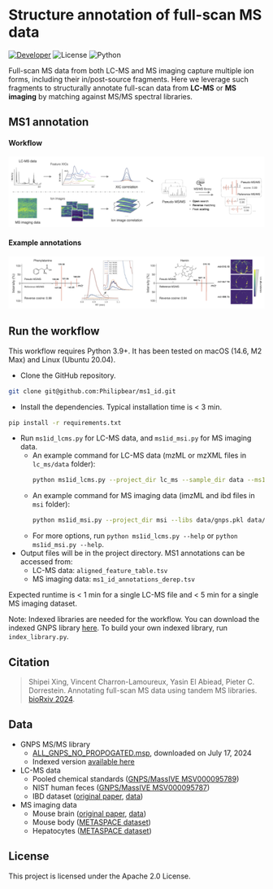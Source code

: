 # Structure annotation of full-scan MS data
[![Developer](https://img.shields.io/badge/Developer-Shipei_Xing-orange?logo=github&logoColor=white)](https://scholar.google.ca/citations?user=en0zumcAAAAJ&hl=en)
![License](https://img.shields.io/badge/License-Apache_2.0-blue.svg?style=flat&logo=apache)
![Python](https://img.shields.io/badge/Python-3.9+-green.svg?style=flat&logo=python&logoColor=lightblue)

Full-scan MS data from both LC-MS and MS imaging capture multiple ion forms, including their in/post-source fragments. 
Here we leverage such fragments to structurally annotate full-scan data from **LC-MS** or **MS imaging** by matching against MS/MS spectral libraries.


## MS1 annotation
#### Workflow
![Annotation workflow](fig/workflow.png)


#### Example annotations
![Example annotation](fig/eg_annotation.png)


## Run the workflow
This workflow requires Python 3.9+. It has been tested on macOS (14.6, M2 Max) and Linux (Ubuntu 20.04).

- Clone the GitHub repository.
```bash
git clone git@github.com:Philipbear/ms1_id.git
```
- Install the dependencies. Typical installation time is < 3 min.
```bash
pip install -r requirements.txt
```
- Run `ms1id_lcms.py` for LC-MS data, and `ms1id_msi.py` for MS imaging data.
  - An example command for LC-MS data (mzML or mzXML files in `lc_ms/data` folder):
    ```bash
    python ms1id_lcms.py --project_dir lc_ms --sample_dir data --ms1_id --ms1_id_libs data/gnps.pkl data/gnps_k10.pkl
    ```
  - An example command for MS imaging data (imzML and ibd files in `msi` folder):
    ```bash
    python ms1id_msi.py --project_dir msi --libs data/gnps.pkl data/gnps_k10.pkl
    ```
  - For more options, run `python ms1id_lcms.py --help` or `python ms1id_msi.py --help`.
- Output files will be in the project directory. MS1 annotations can be accessed from:
  - LC-MS data: `aligned_feature_table.tsv`
  - MS imaging data: `ms1_id_annotations_derep.tsv`

Expected runtime is < 1 min for a single LC-MS file and < 5 min for a single MS imaging dataset.

Note: Indexed libraries are needed for the workflow. You can download the indexed GNPS library [here](https://github.com/Philipbear/ms1_id/releases/tag/v0.0.1). 
To build your own indexed library, run `index_library.py`.



## Citation

> Shipei Xing, Vincent Charron-Lamoureux, Yasin El Abiead, Pieter C. Dorrestein. Annotating full-scan MS data using tandem MS libraries. [bioRxiv 2024](https://www.biorxiv.org/content/10.1101/2024.10.14.618269v1).



## Data
- GNPS MS/MS library
  - [ALL_GNPS_NO_PROPOGATED.msp](https://external.gnps2.org/gnpslibrary), downloaded on July 17, 2024
  - Indexed version [available here](https://github.com/Philipbear/ms1_id/releases/tag/v0.0.1)
- LC-MS data
  - Pooled chemical standards ([GNPS/MassIVE MSV000095789](https://massive.ucsd.edu/ProteoSAFe/QueryMSV?id=MSV000095789))
  - NIST human feces ([GNPS/MassIVE MSV000095787](https://massive.ucsd.edu/ProteoSAFe/QueryMSV?id=MSV000095787))
  - IBD dataset ([original paper](https://www.nature.com/articles/s41586-019-1237-9), [data](https://www.metabolomicsworkbench.org/data/DRCCMetadata.php?Mode=Project&ProjectID=PR000639))
- MS imaging data
  - Mouse brain ([original paper](https://www.nature.com/articles/nmeth.4072), [data](https://www.ebi.ac.uk/metabolights/editor/MTBLS313))
  - Mouse body ([METASPACE dataset](https://metaspace2020.eu/dataset/2022-07-08_20h45m00s))
  - Hepatocytes ([METASPACE dataset](https://metaspace2020.eu/project/Rappez_2021_SpaceM))


## License
This project is licensed under the Apache 2.0 License.